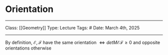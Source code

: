# Orientation
___
Class: [[Geometry]]
Type: Lecture
Tags: # 
Date: March 4th, 2025
___

By definition, $\mathcal{E}, \mathcal{F}$ have the same orientation $\iff det M_{}\mathcal{E}\mathcal{F} \geq 0$ and opposite orientations otherwise